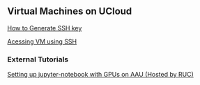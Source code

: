 ## Virtual Machines on UCloud 

[How to Generate SSH key](https://github.com/CBS-HPC/Tutorials/blob/main/VMs/shh.ipynb)

[Acessing VM using SSH](https://github.com/CBS-HPC/Tutorials/blob/main/VMs/connectVM.ipynb)

### External Tutorials

[Setting up jupyter-notebook with GPUs on AAU (Hosted by RUC)](https://hpc.ruc.dk/blog/uncategorized/setting-up-jupyternotebook-with-gpus-on-aau/)
